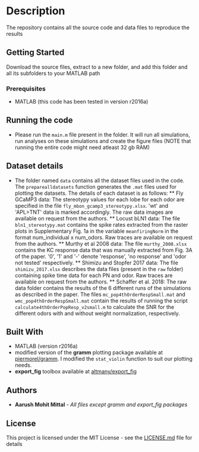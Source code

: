 # Description 

The repository contains all the source code and data files to reproduce the results

## Getting Started

Download the source files, extract to a new folder, and add this folder and all its subfolders to your MATLAB path

### Prerequisites

* MATLAB (this code has been tested in version r2016a)

## Running the code

* Please run the ```main.m``` file present in the folder. It will run all simulations, run analyses on these simulations and create the figure files (NOTE that running the entire code might need atleast 32 gb RAM)

## Dataset details

* The folder named ```data``` contains all the dataset files used in the code. The ```preparealldatasets``` function generates the ```.mat``` files used for plotting the datasets. The details of each dataset is as follows:
** Fly GCaMP3 data: The stereotypy values for each lobe for each odor are specified in the file ```fly_mbon_gcamp3_stereotypy.xlsx```. 'wt' and 'APL>TNT' data is marked accordingly. The raw data images are available on request from the authors.
** Locust bLN1 data: The file ```bln1_stereotypy.mat``` contains the spike rates extracted from the raster plots in Supplementary Fig. 1a in the variable ```meanfiringNorm``` in the format num_individual x num_odors. Raw traces are available on request from the authors.
** Murthy et al 2008 data: The file ```murthy_2008.xlsx``` contains the KC response data that was manually extracted from Fig. 3A of the paper. '0', '1' and '-' denote 'response', 'no response' and 'odor not tested' respectively.
** Shimizu and Stopfer 2017 data: The file ```shimizu_2017.xlsx``` describes the data files (present in the ```raw``` folder) containing spike time data for each PN and odor. Raw traces are available on request from the authors.
** Schaffer et al. 2018: The raw data folder contains the results of the 6 different runs of the simulations as described in the paper. The files ```mc_pop4thOrderRespSmall.mat``` and ```wmc_pop4thOrderRespSmall.mat``` contain the results of running the script ```calculate4thOrderPopResp_v2small.m``` to calculate the SNR for the different odors with and without weight normalization, respectively.

## Built With

* MATLAB (version r2016a)
* modified version of the **gramm** plotting package available at [piermorel/gramm](https://github.com/piermorel/gramm). I modified the ```stat_violin``` function to suit our plotting needs.
* **export_fig** toolbox available at [altmany/export_fig](https://github.com/altmany/export_fig)

## Authors

* **Aarush Mohit Mittal** - *All files except gramm and export_fig packages*

## License

This project is licensed under the MIT License - see the [LICENSE.md](License.md) file for details
